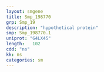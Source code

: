 ```yaml
---
layout: smgene
title: Smp_198770
grp: Smp_19
description: "hypothetical protein"
smp: Smp_198770.1
uniprot: "G4LX45"
length:   102
cdd: "ns"
kk: ns
categories: sm
---
```


